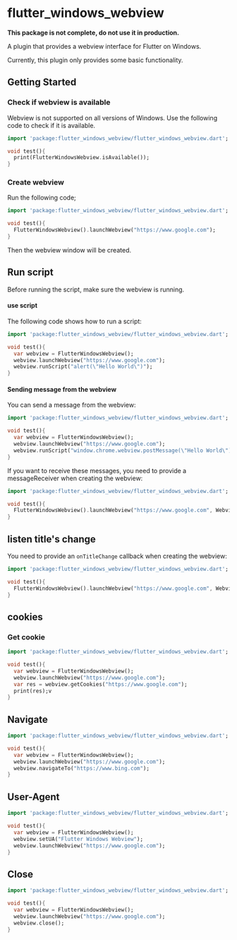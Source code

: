 # flutter_windows_webview

**This package is not complete, do not use it in production.**

A plugin that provides a webview interface for Flutter on Windows.

Currently, this plugin only provides some basic functionality.

## Getting Started

### Check if webview is available
Webview is not supported on all versions of Windows. Use the following code to check if it is available.

```dart
import 'package:flutter_windows_webview/flutter_windows_webview.dart';

void test(){
  print(FlutterWindowsWebview.isAvailable());
}
```

### Create webview
Run the following code;
```dart
import 'package:flutter_windows_webview/flutter_windows_webview.dart';

void test(){
  FlutterWindowsWebview().launchWebview("https://www.google.com");
}
```
Then the webview window will be created.

## Run script
Before running the script, make sure the webview is running.

#### use script
The following code shows how to run a script:
```dart
import 'package:flutter_windows_webview/flutter_windows_webview.dart';

void test(){
  var webview = FlutterWindowsWebview();
  webview.launchWebview("https://www.google.com");
  webview.runScript("alert(\"Hello World\")");
}
```

#### Sending message from the webview
You can send a message from the webview:
```dart
import 'package:flutter_windows_webview/flutter_windows_webview.dart';

void test(){
  var webview = FlutterWindowsWebview();
  webview.launchWebview("https://www.google.com");
  webview.runScript("window.chrome.webview.postMessage(\"Hello World\")");
}
```

If you want to receive these messages, you need to provide a messageReceiver when creating the webview:

```dart
import 'package:flutter_windows_webview/flutter_windows_webview.dart';

void test(){
  FlutterWindowsWebview().launchWebview("https://www.google.com", WebviewOptions(messageReceiver: (message) => print(message)));
}
```

## listen title's change
You need to provide an `onTitleChange` callback when creating the webview:
```dart
import 'package:flutter_windows_webview/flutter_windows_webview.dart';

void test(){
  FlutterWindowsWebview().launchWebview("https://www.google.com", WebviewOptions(onTitleChange: (message) => print(message)));
}
```

## cookies

### Get cookie
```dart
import 'package:flutter_windows_webview/flutter_windows_webview.dart';

void test(){
  var webview = FlutterWindowsWebview();
  webview.launchWebview("https://www.google.com");
  var res = webview.getCookies("https://www.google.com");
  print(res);v
}
```

## Navigate

```dart
import 'package:flutter_windows_webview/flutter_windows_webview.dart';

void test(){
  var webview = FlutterWindowsWebview();
  webview.launchWebview("https://www.google.com");
  webview.navigateTo("https://www.bing.com");
}
```

## User-Agent

```dart
import 'package:flutter_windows_webview/flutter_windows_webview.dart';

void test(){
  var webview = FlutterWindowsWebview();
  webview.setUA("Flutter Windows Webview");
  webview.launchWebview("https://www.google.com");
}
```

## Close
```dart
import 'package:flutter_windows_webview/flutter_windows_webview.dart';

void test(){
  var webview = FlutterWindowsWebview();
  webview.launchWebview("https://www.google.com");
  webview.close();
}
```